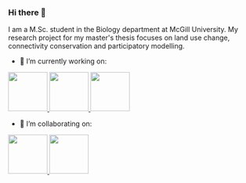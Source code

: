 ### Hi there 👋

I am a M.Sc. student in the Biology department at McGill University. My research project for my master's thesis focuses on land use change, connectivity conservation and participatory modelling.

- 🔭 I’m currently working on:

<a href="https://github.com/VLucet/rgovcan"> <img src="https://github.com/VLucet/rgovcan/blob/master/inst/rgovcan_hex.png?raw=true" width="80"> </a>
<a href="https://github.com/VLucet/rgeobon"> <img src="https://github.com/VLucet/rgeobon/blob/master/inst/images/sticker.png?raw=true" width="80"> </a>
<a href="https://github.com/VLucet/rgrassdoc"> <img src="https://github.com/VLucet/rgrassdoc/blob/master/images/final_sticker.png?raw=true" width="80"> </a>

- 👯 I’m collaborating on:

<a href="https://github.com/syncrosim/rsyncrosim"> <img src="https://github.com/syncrosim/rsyncrosim/blob/dev/inst/images/sticker.png?raw=true" width="80"> </a>
<a href="https://github.com/simonmoulds/lulcc"> <img src="https://github.com/simonmoulds/lulcc/blob/master/inst/images/lulcc_sticker.png?raw=true" width="80"> </a>

<!--
- 🌱 I’m currently learning ...
- 🤔 I’m looking for help with ...
- 💬 Ask me about ...
- 📫 How to reach me: ...
- 😄 Pronouns: ...
- ⚡ Fun fact: ...
-->
